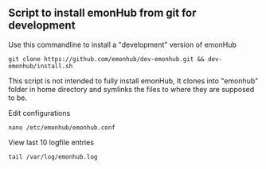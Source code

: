 Script to install emonHub from git for development
--------------------------------------------------

Use this commandline to install a "development" version of emonHub

    git clone https://github.com/emonhub/dev-emonhub.git && dev-emonhub/install.sh
    
This script is not intended to fully install emonHub, It clones into "emonhub" folder in home directory and symlinks the files to where they are supposed to be.

Edit configurations

    nano /etc/emonhub/emonhub.conf

View last 10 logfile entries

    tail /var/log/emonhub.log
